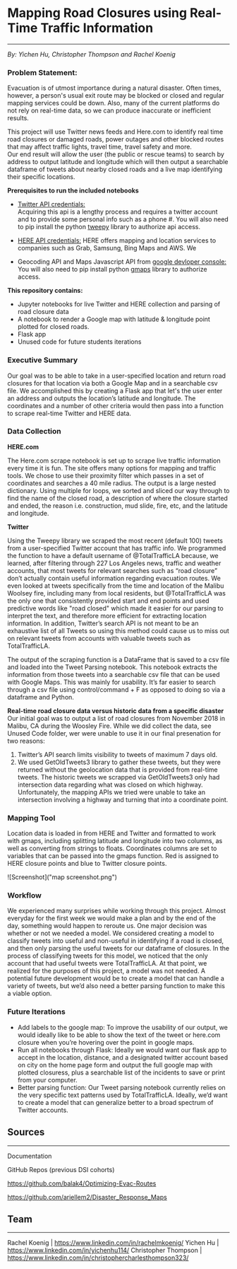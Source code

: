 # Mapping Road Closures using Real-Time Traffic Information

----

_By: Yichen Hu, Christopher Thompson and Rachel Koenig_

### Problem Statement:

Evacuation is of utmost importance during a natural disaster.  Often times, however, a person's usual exit route may be blocked or closed and regular mapping services could be down. Also, many of the current platforms do not rely on real-time data, so we can produce inaccurate or inefficient results.

This project will use Twitter news feeds and Here.com to identify real time road closures or damaged roads, power outages and other blocked routes that may affect traffic lights, travel time, travel safety and more.  
Our end result will allow the user (the public or rescue teams) to search by address to output latitude and longitude which will then output a searchable dataframe of tweets about nearby closed roads and a live map identifying their specific locations. 

**Prerequisites to run the included notebooks** 
 
- [Twitter API credentials:](https://developer.twitter.com/en/apps)   
Acquiring this api is a lengthy process and requires a twitter account and to provide some personal info such as a phone #.  You will also need to pip install the python [tweepy](https://www.tweepy.org/) library  to authorize api access.

- [HERE API credentials:](https://developer.here.com/)
HERE offers mapping and location services to companies such as Grab, Samsung, Bing Maps and AWS.  We 

- Geocoding API and Maps Javascript API from [google devloper console:](https://console.developers.google.com/apis/)
You will also need to pip install python [gmaps](https://jupyter-gmaps.readthedocs.io/en/latest/install.html) library to authorize access.


**This repository contains:** 

- Jupyter notebooks for live Twitter and HERE collection and parsing of road closure data
- A notebook to render a Google map with latitude & longitude point plotted for closed roads.
- Flask app 
- Unused code for future students iterations 

### Executive Summary 

Our goal was to be able to take in a user-specified location and return road closures for that location via both a Google Map and in a searchable csv file. We accomplished this by creating a Flask app that let's the user enter an address and outputs the location’s latitude and longitude. The coordinates and a number of other criteria would then pass into a function to scrape real-time Twitter and HERE data. 

### Data Collection

**HERE.com** 

The Here.com scrape notebook is set up to scrape live traffic information every time it is fun.  The site offers many options for mapping and traffic tools.  We chose to use their proximity filter which passes in a set of coordinates and searches a 40 mile radius. The output is a large nested dictionary.  Using multiple for loops, we sorted and sliced our way through to find the name of the closed road, a description of where the closure started and ended, the reason i.e. construction, mud slide, fire, etc, and the latitude and longitude. 

**Twitter** 

Using the Tweepy library we scraped the most recent (default 100) tweets from a user-specified Twitter account that has traffic info.  We programmed the function to have a default username of  @TotalTrafficLA because, we learned, after filtering through 227 Los Angeles news, traffic and weather accounts, that most tweets for relevant searches such as “road closure” don’t actually contain useful information regarding evacuation routes. We even looked at tweets specifically from the time and location of the Malibu Woolsey fire, including many from local residents, but @TotalTrafficLA was the only one that consistently provided start and end points and used predictive words like "road closed" which made it easier for our parsing to interpret the text, and therefore more efficient for extracting location information. 
In addition, Twitter’s search API is not meant to be an exhaustive list of all Tweets so using this method could cause us to miss out on relevant tweets from accounts with valuable tweets such as TotalTrafficLA. 

The output of the scraping function is a DataFrame that is saved to a csv file and loaded into the Tweet Parsing notebook. This notebook extracts the information from those tweets into a searchable csv file that can be used with Google Maps. This was mainly for usability. It’s far easier to search through a csv file using control/command + F as opposed to doing so via a dataframe and Python.

**Real-time road closure data versus historic data from a specific disaster**
Our initial goal was to output a list of road closures from November 2018 in Malibu, CA during the Woosley Fire. While we did collect the data, see Unused Code folder, wer were unable to use it in our final presenation for two reasons:
1. Twitter’s API search limits visibility to tweets of maximum 7 days old. 
2. We used GetOldTweets3 library to gather these tweets, but they were returned without the geolocation data that is provided from real-time tweets.  The historic tweets we scrapped via GetOldTweets3 only had intersection data regarding what was closed on which highway. Unfortunately, the mapping APIs we tried were unable to take an intersection involving a highway and turning that into a coordinate point.  

### Mapping Tool

Location data is loaded in from HERE and Twitter and formatted to work with gmaps, including splitting latitude and longitude into two columns, as well as converting from strings to floats.   Coordinates columns are set to variables that can be passed into the gmaps function. Red is assigned to HERE closure points and blue to Twitter closure points.

![Screenshot]("map screenshot.png")


### Workflow 

We experienced many surprises while working through this project.  Almost everyday for the first week we would make a plan and by the end of the day, something would happen to reroute us. 
One major decision was whether or not we needed a model.  We considered creating a model to classify tweets into useful and non-useful in identifying if a road is closed, and then only parsing the useful tweets for our dataframe of closures. In the process of classifying tweets for this model, we noticed that the only account that had useful tweets were TotalTrafficLA. At that point, we realized for the purposes of this project, a model was not needed.  A potential future development would be to create a model that can handle a variety of tweets, but we’d also need a better parsing function to make this a viable option.


### Future Iterations 

- Add labels to the google map: To improve the usability of our output, we would ideally like to be able to show the text of the tweet or here.com closure when you’re hovering over the point in google maps. 
- Run all notebooks through Flask: Ideally we would want our flask app to accept in the location, distance, and a designated twitter account based on city on the home page form and output the full google map with plotted closuress, plus a searchable list of the incidents to save or print from your computer.
- Better parsing function: Our Tweet parsing notebook currently relies on the very specific text patterns used by TotalTrafficLA. Ideally, we’d want to create a model that can generalize better to a broad spectrum of Twitter accounts.

## Sources 
----

Documentation 

GitHub Repos (previous DSI cohorts)

https://github.com/balak4/Optimizing-Evac-Routes

https://github.com/ariellem2/Disaster_Response_Maps


## Team
----
Rachel Koenig | https://www.linkedin.com/in/rachelmkoenig/
Yichen Hu | https://www.linkedin.com/in/yichenhu114/
Christopher Thompson | https://www.linkedin.com/in/christophercharlesthompson323/
